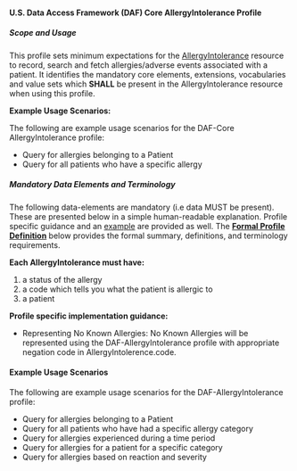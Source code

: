 #### U.S. Data Access Framework (DAF) Core AllergyIntolerance Profile


##### Scope and Usage

This profile sets minimum expectations for the [AllergyIntolerance] resource to record, search and fetch allergies/adverse events associated with a patient.  It identifies the mandatory core elements, extensions, vocabularies and value sets which **SHALL** be present in the AllergyIntolerance resource when using this profile.

**Example Usage Scenarios:**

The following are example usage scenarios for the DAF-Core AllergyIntolerance
profile:

-   Query for allergies belonging to a Patient
-   Query for all patients who have a specific allergy


##### Mandatory Data Elements and Terminology


The following data-elements are mandatory (i.e data MUST be present). These are presented below in a simple human-readable explanation.  Profile specific guidance and an [example](#example) are provided as well.  The [**Formal Profile Definition**](#summary) below provides the  formal summary, definitions, and  terminology requirements.  

**Each AllergyIntolerance must have:**

1.  a status of the allergy
2.  a code which tells you what the patient is allergic to 
3.  a patient

**Profile specific implementation guidance:**

* Representing No Known Allergies: No Known Allergies will be represented using the DAF-AllergyIntolerance profile with appropriate negation code in AllergyIntolerence.code.

####  Example Usage Scenarios

The following are example usage scenarios for the DAF-AllergyIntolerance
profile:

-   Query for allergies belonging to a Patient
-   Query for all patients who have had a specific allergy category
-   Query for allergies experienced during a time period
-   Query for allergies for a patient for a specific category
-   Query for allergies based on reaction and severity


[AllergyIntolerance]: http://hl7-fhir.github.io/allergyintolerance.html

